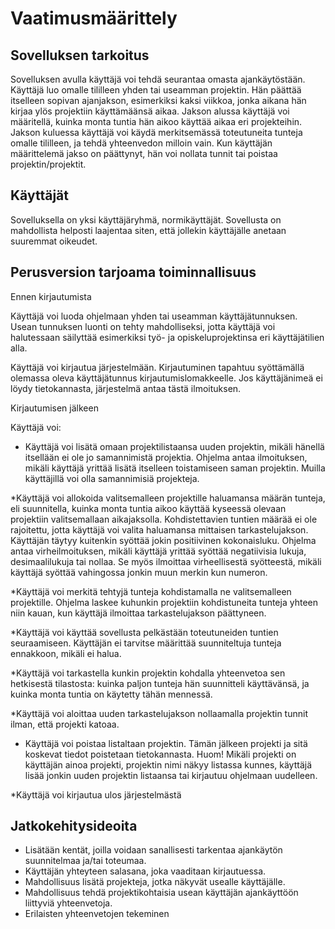 # Vaatimusmäärittely

## Sovelluksen tarkoitus

Sovelluksen avulla käyttäjä voi tehdä seurantaa omasta ajankäytöstään. Käyttäjä luo omalle tililleen yhden tai useamman projektin. Hän päättää itselleen sopivan ajanjakson, esimerkiksi kaksi viikkoa, jonka aikana hän kirjaa ylös projektiin käyttämäänsä aikaa. Jakson alussa käyttäjä voi määritellä, kuinka monta tuntia hän aikoo käyttää aikaa eri projekteihin. Jakson kuluessa käyttäjä voi käydä merkitsemässä toteutuneita tunteja omalle tililleen, ja tehdä yhteenvedon milloin vain. Kun käyttäjän määrittelemä jakso on päättynyt, hän voi nollata tunnit tai poistaa projektin/projektit.


## Käyttäjät

Sovelluksella on yksi käyttäjäryhmä, normikäyttäjät. Sovellusta on mahdollista helposti laajentaa siten, että jollekin käyttäjälle anetaan suuremmat oikeudet.

## Perusversion tarjoama toiminnallisuus

Ennen kirjautumista

Käyttäjä voi luoda ohjelmaan yhden tai useamman käyttäjätunnuksen.  Usean tunnuksen luonti on tehty mahdolliseksi, jotta käyttäjä voi halutessaan säilyttää esimerkiksi työ- ja opiskeluprojektinsa eri käyttäjätilien alla. 

Käyttäjä voi kirjautua järjestelmään. Kirjautuminen tapahtuu syöttämällä olemassa oleva käyttäjätunnus kirjautumislomakkeelle. Jos käyttäjänimeä ei löydy tietokannasta, järjestelmä antaa tästä ilmoituksen. 

Kirjautumisen jälkeen 

Käyttäjä voi:
* Käyttäjä voi lisätä omaan projektilistaansa uuden projektin, mikäli hänellä itsellään ei ole jo samannimistä projektia. Ohjelma antaa ilmoituksen, mikäli käyttäjä yrittää lisätä itselleen toistamiseen saman projektin. Muilla käyttäjillä voi olla samannimisiä projekteja.

*Käyttäjä voi allokoida valitsemalleen projektille haluamansa määrän tunteja, eli suunnitella, kuinka monta tuntia aikoo käyttää kyseessä olevaan projektiin valitsemallaan aikajaksolla. Kohdistettavien tuntien määrää ei ole rajoitettu, jotta käyttäjä voi valita haluamansa mittaisen tarkastelujakson. Käyttäjän täytyy kuitenkin syöttää jokin positiivinen kokonaisluku. Ohjelma antaa virheilmoituksen, mikäli käyttäjä yrittää syöttää negatiivisia lukuja, desimaalilukuja tai nollaa. Se myös ilmoittaa virheellisestä syötteestä, mikäli käyttäjä syöttää vahingossa jonkin muun merkin kun numeron. 

*Käyttäjä voi merkitä tehtyjä tunteja kohdistamalla ne valitsemalleen projektille. Ohjelma laskee kuhunkin projektiin kohdistuneita tunteja yhteen niin kauan, kun käyttäjä ilmoittaa tarkastelujakson päättyneen.

*Käyttäjä voi käyttää sovellusta pelkästään toteutuneiden tuntien seuraamiseen. Käyttäjän ei tarvitse määrittää suunniteltuja tunteja ennakkoon, mikäli ei halua. 

*Käyttäjä voi tarkastella kunkin projektin kohdalla yhteenvetoa sen hetkisestä tilastosta: kuinka paljon tunteja hän suunnitteli käyttävänsä, ja kuinka monta tuntia on käytetty tähän mennessä.

*Käyttäjä voi aloittaa uuden tarkastelujakson nollaamalla projektin tunnit ilman, että projekti katoaa.

* Käyttäjä voi poistaa listaltaan projektin. Tämän jälkeen projekti ja sitä koskevat tiedot poistetaan tietokannasta. Huom! Mikäli projekti on käyttäjän ainoa projekti, projektin nimi näkyy listassa kunnes, käyttäjä lisää jonkin uuden projektin listaansa tai kirjautuu ohjelmaan uudelleen.

*Käyttäjä voi kirjautua ulos järjestelmästä
## Jatkokehitysideoita

* Lisätään kentät, joilla voidaan sanallisesti tarkentaa ajankäytön suunnitelmaa ja/tai toteumaa.
* Käyttäjän yhteyteen salasana, joka vaaditaan kirjautuessa. 
* Mahdollisuus lisätä projekteja, jotka näkyvät usealle käyttäjälle. 
* Mahdollisuus tehdä projektikohtaisia usean käyttäjän ajankäyttöön liittyviä yhteenvetoja. 
* Erilaisten yhteenvetojen tekeminen

